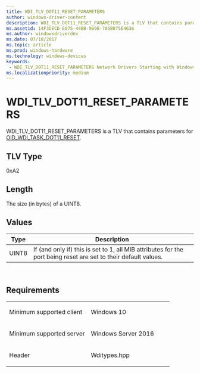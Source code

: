 ```yaml
---
title: WDI_TLV_DOT11_RESET_PARAMETERS
author: windows-driver-content
description: WDI_TLV_DOT11_RESET_PARAMETERS is a TLV that contains parameters for OID_WDI_TASK_DOT11_RESET.
ms.assetid: 14F3DECD-E875-44BB-969B-705B075E4636
ms.author: windowsdriverdev 
ms.date: 07/18/2017 
ms.topic: article 
ms.prod: windows-hardware 
ms.technology: windows-devices 
keywords:
 - WDI_TLV_DOT11_RESET_PARAMETERS Network Drivers Starting with Windows Vista
ms.localizationpriority: medium
---
```


# WDI\_TLV\_DOT11\_RESET\_PARAMETERS


WDI\_TLV\_DOT11\_RESET\_PARAMETERS is a TLV that contains parameters for [OID\_WDI\_TASK\_DOT11\_RESET](https://msdn.microsoft.com/library/windows/hardware/dn925952).

## TLV Type


0xA2

## Length


The size (in bytes) of a UINT8.

## Values


| Type  | Description                                                                                                     |
|-------|-----------------------------------------------------------------------------------------------------------------|
| UINT8 | If (and only if) this is set to 1, all MIB attributes for the port being reset are set to their default values. |

 

Requirements
------------

<table>
<colgroup>
<col width="50%" />
<col width="50%" />
</colgroup>
<tbody>
<tr class="odd">
<td><p>Minimum supported client</p></td>
<td><p>Windows 10</p></td>
</tr>
<tr class="even">
<td><p>Minimum supported server</p></td>
<td><p>Windows Server 2016</p></td>
</tr>
<tr class="odd">
<td><p>Header</p></td>
<td>Wditypes.hpp</td>
</tr>
</tbody>
</table>

 

 




